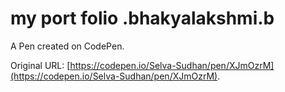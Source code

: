 # my port folio .bhakyalakshmi.b

A Pen created on CodePen.

Original URL: [https://codepen.io/Selva-Sudhan/pen/XJmOzrM](https://codepen.io/Selva-Sudhan/pen/XJmOzrM).

